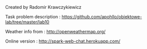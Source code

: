 Created by Radomir Krawczykiewicz

Task problem description : https://github.com/apohllo/obiektowe-lab/tree/master/lab10

Weather info from : http://openweathermap.org/

Online version : http://spark-web-chat.herokuapp.com/